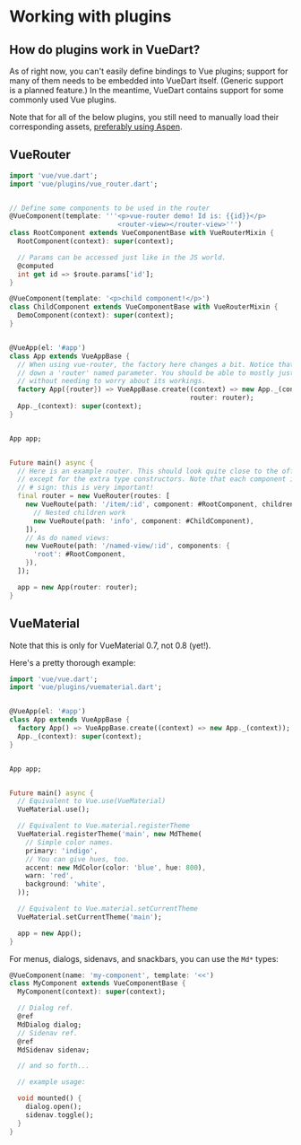# Working with plugins

<div id="work"></div>

## How do plugins work in VueDart?

As of right now, you can't easily define bindings to Vue plugins; support for many of
them needs to be embedded into VueDart itself. (Generic support is a planned feature.) In
the meantime, VueDart contains support for some commonly used Vue plugins.

Note that for all of the below plugins, you still need to manually load their
corresponding assets, [preferably using Aspen](advanced.html#assets).

<div id="vue-router"></div>

## VueRouter

```dart
import 'vue/vue.dart';
import 'vue/plugins/vue_router.dart';


// Define some components to be used in the router
@VueComponent(template: '''<p>vue-router demo! Id is: {{id}}</p>
                           <router-view></router-view>''')
class RootComponent extends VueComponentBase with VueRouterMixin {
  RootComponent(context): super(context);

  // Params can be accessed just like in the JS world.
  @computed
  int get id => $route.params['id'];
}

@VueComponent(template: '<p>child component!</p>')
class ChildComponent extends VueComponentBase with VueRouterMixin {
  DemoComponent(context): super(context);
}


@VueApp(el: '#app')
class App extends VueAppBase {
  // When using vue-router, the factory here changes a bit. Notice that now we're passing
  // down a 'router' named parameter. You should be able to mostly just copy-paste this
  // without needing to worry about its workings.
  factory App({router}) => VueAppBase.create((context) => new App._(context),
                                             router: router);
  App._(context): super(context);
}


App app;


Future main() async {
  // Here is an example router. This should look quite close to the official VueRouter,
  // except for the extra type constructors. Note that each component is prefixed with a
  // # sign: this is very important!
  final router = new VueRouter(routes: [
    new VueRoute(path: '/item/:id', component: #RootComponent, children: [
      // Nested children work
      new VueRoute(path: 'info', component: #ChildComponent),
    ]),
    // As do named views:
    new VueRoute(path: '/named-view/:id', components: {
      'root': #RootComponent,
    }),
  ]);

  app = new App(router: router);
}
```

<div id="vuematerial"></div>

## VueMaterial

Note that this is only for VueMaterial 0.7, not 0.8 (yet!).

Here's a pretty thorough example:

```dart
import 'vue/vue.dart';
import 'vue/plugins/vuematerial.dart';


@VueApp(el: '#app')
class App extends VueAppBase {
  factory App() => VueAppBase.create((context) => new App._(context));
  App._(context): super(context);
}


App app;


Future main() async {
  // Equivalent to Vue.use(VueMaterial)
  VueMaterial.use();

  // Equivalent to Vue.material.registerTheme
  VueMaterial.registerTheme('main', new MdTheme(
    // Simple color names.
    primary: 'indigo',
    // You can give hues, too.
    accent: new MdColor(color: 'blue', hue: 800),
    warn: 'red',
    background: 'white',
  ));

  // Equivalent to Vue.material.setCurrentTheme
  VueMaterial.setCurrentTheme('main');

  app = new App();
}
```

For menus, dialogs, sidenavs, and snackbars, you can use the `Md*` types:

```dart
@VueComponent(name: 'my-component', template: '<<')
class MyComponent extends VueComponentBase {
  MyComponent(context): super(context);

  // Dialog ref.
  @ref
  MdDialog dialog;
  // Sidenav ref.
  @ref
  MdSidenav sidenav;

  // and so forth...

  // example usage:

  void mounted() {
    dialog.open();
    sidenav.toggle();
  }
}
```
